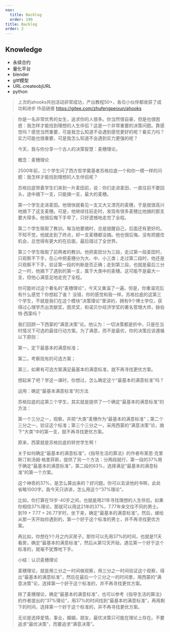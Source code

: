 ```yaml
---
nav:
  title: Backlog
  order: 199
title: Backlog
order: 2
---
```


## Knowledge

- 永续合约
- 量化平台
- blender
- gltf模型
- URL.createobjURL
- python

> 上次的ahooks共创活动非常成功，产出教程50+，各位小伙伴都收获了成功和进步
> 作品链接 https://gitee.com/zhufengpeixun/ahooks

> 你是一名非常优秀的女生，追求你的人很多。你当然很自豪，但是也很困惑：我怎样才能找到理想的人生伴侣？这是一个非常重要的决策问题。靠感觉吗？感觉当然重要，可是我怎么知道不会遇到感觉更好的呢？看实力吗？实力可能也很重要，可是我怎么知道不会遇到实力更强的呢？
>
> 今天，我与你分享一个古人的决策智慧：麦穗理论。
>
> 概念：麦穗理论
>
> 2500年前，三个学生问了西方哲学奠基者苏格拉底一个和你一模一样的问题：我怎样才能找到理想的人生伴侣呢？
>
> 苏格拉底带着学生们来到一片麦田前，说：你们走进麦田，一直往前不要回头，途中摘下一支，只能摘一支，最大的麦穗。
>
> 第一个学生走进麦田。他很快就看见一支又大又漂亮的麦穗，于是就很高兴地摘下了这支麦穗。可是，他继续往前走时，发现有很多麦穗比他摘的那支要大得多。他很后悔下手早了，只好遗憾地走完了全程。
>
> 第二个学生吸取了教训。每当他要摘时，总是提醒自己，后面还有更好的。不知不觉，他就走到了终点，却一支麦穗都没摘。他也很后悔，没有把握住机会，总觉得有更大的在后面，最后错过了全世界。
>
> 第三个学生吸取了前两者的教训。他把麦田分为三段，走过第一段麦田时，只观察不下手，在心中把麦穗分为大、中、小三类；走过第二段时，他还是只观察不下手，验证第一段的判断是否正确；走到第三段，也就是最后三分之一时，他摘下了遇到的第一支，属于大类中的麦穗。这可能不是最大一支，但他心满意足地走完了全程。
>
> 你可能听过这个著名的“麦穗理论”，今天又重温了一遍。但是，你重温完后有什么感觉？你想起了谁？
> 没错，你的感觉和我一样。苏格拉底的这第三个学生，不就是我们在这个模块“决策理论”里讲的，拥有9个博士学位，获得过心理学杰出贡献奖，图灵奖，和诺贝尔经济学奖的著名管理大师，赫伯特·西蒙吗？
>
> 我们回顾一下西蒙的“满意决策”论。他认为：一切决策都是折中，只是在当时情况下可选的最佳行动方案。为了满意，而不是最优，你的决策应该遵循以下原则：
>
> 第一，定下最基本的满意标准；
>
> 第二，考察现有的可选方案；
>
> 第三，如果有可选方案满足最基本的满意标准，就不再寻找更优方案。
>
> 想起来了吧？学这一课时，你想过，怎么确定这个“最基本的满意标准”吗？
>
> 运用：确定“最基本满意标准”的方法
>
> 苏格拉底的这第三个学生，其实就是提供了一个确定“最基本的满意标准”的方法：
>
> 第一个三分之一，观察，并把“大类”麦穗作为“最基本的满意标准”；第二个三分之一，验证这个标准；第三个三分之一，采用西蒙的“满意决策”论，摘下“大类”中的第一支，就不再寻找更优方案。
>
> 原来，西蒙就是苏格拉底的转世学生啊！
>
> 关于如何确定“最基本的满意标准”，《指导生活的算法》的作者布莱恩·克里斯汀和汤姆·格里菲斯，提供了另一个方法：分两段就行，第一段的37%用于确定“最基本的满意标准”，第二段的63%，选择满足“最基本的满意标准”的第一个方案。
>
> 这个神奇的37%，是怎么算出来的？好问题。你可以去读他的书啊，此处省略1000字。我今天只讲讲，怎么用这个“37%理论”。
>
> 比如，你打算在19岁-40岁之间，也就是用21年寻找理想的人生伴侣。如果你相信37%理论，那就可以用这21年的37%，7.77年来交往不同的男士。到19 + 7.77 = 26.77岁时，坐下来，确定“最基本的满意标准”。然后，嫁给从那一天开始你遇到的，第一个好于这个标准的男士，并不再寻找更优方案。
>
> 再比如，你想在1个月之内买房子。那你可以先用37%的时间，也就是11天看房，确定“最基本的满意标准”，然后从第12天开始，遇见第一个好于这个标准的，就毫不犹豫地下手。
>
> 小结：认识麦穗理论
>
> 麦穗理论，就是用三分之一时间做观察，用三分之一时间验证这个观察，得出“最基本的满意标准”，然后在最后一个三分之一的时间里，用西蒙的“满意决策”论，选择第一个好于这个标准的，并不再寻找更优方案。
>
> 除了麦穗理论，确定“最基本的满意标准”，也可以参考《指导生活的算法》的作者提出的“37%理论”，用37%的时间找到“最基本的满意标准”，再用剩下的时间，选择第一个好于这个标准的，并不再寻找更优方案。
>
> 无论是选择爱情，事业，婚姻，朋友，最优决策只可能在理论上存在。不要追求“最优决策”，而要追求“满意决策”。





